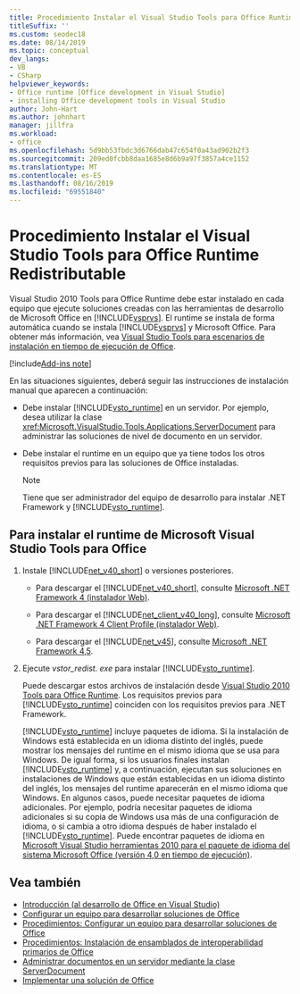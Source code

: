 ```yaml
---
title: Procedimiento Instalar el Visual Studio Tools para Office Runtime Redistributable
titleSuffix: ''
ms.custom: seodec18
ms.date: 08/14/2019
ms.topic: conceptual
dev_langs:
- VB
- CSharp
helpviewer_keywords:
- Office runtime [Office development in Visual Studio]
- installing Office development tools in Visual Studio
author: John-Hart
ms.author: johnhart
manager: jillfra
ms.workload:
- office
ms.openlocfilehash: 5d9bb53fbdc3d6766dab47c654f0a43ad902b2f3
ms.sourcegitcommit: 209ed0fcbb8daa1685e8d6b9a97f3857a4ce1152
ms.translationtype: MT
ms.contentlocale: es-ES
ms.lasthandoff: 08/16/2019
ms.locfileid: "69551840"
---
```

# <a name="how-to-install-the-visual-studio-tools-for-office-runtime-redistributable"></a>Procedimiento Instalar el Visual Studio Tools para Office Runtime Redistributable
  Visual Studio 2010 Tools para Office Runtime debe estar instalado en cada equipo que ejecute soluciones creadas con las herramientas de desarrollo de Microsoft Office en [!INCLUDE[vsprvs](../sharepoint/includes/vsprvs-md.md)]. El runtime se instala de forma automática cuando se instala [!INCLUDE[vsprvs](../sharepoint/includes/vsprvs-md.md)] y Microsoft Office. Para obtener más información, vea [Visual Studio Tools para escenarios de instalación en tiempo de ejecución de Office](../vsto/visual-studio-tools-for-office-runtime-installation-scenarios.md).

[!include[Add-ins note](includes/addinsnote.md)]

 En las situaciones siguientes, deberá seguir las instrucciones de instalación manual que aparecen a continuación:

- Debe instalar [!INCLUDE[vsto_runtime](../vsto/includes/vsto-runtime-md.md)] en un servidor. Por ejemplo, desea utilizar la clase <xref:Microsoft.VisualStudio.Tools.Applications.ServerDocument> para administrar las soluciones de nivel de documento en un servidor.

- Debe instalar el runtime en un equipo que ya tiene todos los otros requisitos previos para las soluciones de Office instaladas.

    > [!NOTE]
    > Tiene que ser administrador del equipo de desarrollo para instalar .NET Framework y [!INCLUDE[vsto_runtime](../vsto/includes/vsto-runtime-md.md)].

## <a name="to-install-the-visual-studio-tools-for-office-runtime"></a>Para instalar el runtime de Microsoft Visual Studio Tools para Office

1. Instale [!INCLUDE[net_v40_short](../sharepoint/includes/net-v40-short-md.md)] o versiones posteriores.

    - Para descargar el [!INCLUDE[net_v40_short](../sharepoint/includes/net-v40-short-md.md)], consulte [Microsoft .NET Framework 4 (instalador Web)](http://go.microsoft.com/fwlink/?LinkId=178957).

    - Para descargar el [!INCLUDE[net_client_v40_long](../vsto/includes/net-client-v40-long-md.md)], consulte [Microsoft .NET Framework 4 Client Profile (instalador Web)](http://go.microsoft.com/fwlink/?LinkId=178958).

    - Para descargar el [!INCLUDE[net_v45](../vsto/includes/net-v45-md.md)], consulte [Microsoft .NET Framework 4,5](http://www.microsoft.com/download/details.aspx?id=30653).

2. Ejecute *vstor_redist. exe* para instalar [!INCLUDE[vsto_runtime](../vsto/includes/vsto-runtime-md.md)].

     Puede descargar estos archivos de instalación desde [Visual Studio 2010 Tools para Office Runtime](http://go.microsoft.com/fwlink/?LinkId=140384). Los requisitos previos para [!INCLUDE[vsto_runtime](../vsto/includes/vsto-runtime-md.md)] coinciden con los requisitos previos para .NET Framework.

     [!INCLUDE[vsto_runtime](../vsto/includes/vsto-runtime-md.md)] incluye paquetes de idioma. Si la instalación de Windows está establecida en un idioma distinto del inglés, puede mostrar los mensajes del runtime en el mismo idioma que se usa para Windows. De igual forma, si los usuarios finales instalan [!INCLUDE[vsto_runtime](../vsto/includes/vsto-runtime-md.md)] y, a continuación, ejecutan sus soluciones en instalaciones de Windows que están establecidas en un idioma distinto del inglés, los mensajes del runtime aparecerán en el mismo idioma que Windows. En algunos casos, puede necesitar paquetes de idioma adicionales. Por ejemplo, podría necesitar paquetes de idioma adicionales si su copia de Windows usa más de una configuración de idioma, o si cambia a otro idioma después de haber instalado el [!INCLUDE[vsto_runtime](../vsto/includes/vsto-runtime-md.md)]. Puede encontrar paquetes de idioma en [Microsoft Visual Studio herramientas 2010 para el paquete de idioma del sistema Microsoft Office (versión 4,0 en tiempo de ejecución)](http://go.microsoft.com/fwlink/?LinkId=140386).

## <a name="see-also"></a>Vea también
- [Introducción &#40;al desarrollo de Office en Visual Studio&#41;](../vsto/getting-started-office-development-in-visual-studio.md)
- [Configurar un equipo para desarrollar soluciones de Office](../vsto/configuring-a-computer-to-develop-office-solutions.md)
- [Procedimientos: Configurar un equipo para desarrollar soluciones de Office](../vsto/how-to-configure-a-computer-to-develop-office-solutions.md)
- [Procedimientos: Instalación de ensamblados de interoperabilidad primarios de Office](../vsto/how-to-install-office-primary-interop-assemblies.md)
- [Administrar documentos en un servidor mediante la clase ServerDocument](../vsto/managing-documents-on-a-server-by-using-the-serverdocument-class.md)
- [Implementar una solución de Office](../vsto/deploying-an-office-solution.md)
